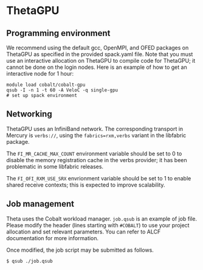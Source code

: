 # ThetaGPU

## Programming environment

We recommend using the default gcc, OpenMPI, and OFED packages on ThetaGPU
as specified in the provided spack.yaml file.  Note that you must use an
interactive allocation on ThetaGPU to compile code for ThetaGPU; it cannot
be done on the login nodes.  Here is an example of how to get an interactive
node for 1 hour:


```
module load cobalt/cobalt-gpu
qsub -I -n 1 -t 60 -A VeloC -q single-gpu
# set up spack environment
```

## Networking

ThetaGPU uses an InfiniBand network.  The corresponding transport in Mercury
is `verbs://`, using the `fabrics=rxm,verbs` variant in the libfabric package.

The `FI_MR_CACHE_MAX_COUNT` environment variable should be set to 0 to
disable the memory registration cache in the verbs provider; it has been
problematic in some libfabric releases.

The `FI_OFI_RXM_USE_SRX` envrionment variable should be set to 1 to enable
shared receive contexts; this is expected to improve scalability.

## Job management

Theta uses the Cobalt workload manager. `job.qsub` is an example
of job file. Please modify the header (lines starting with `#COBALT`)
to use your project allocation and set relevant parameters. You can
refer to ALCF documentation for more information.

Once modified, the job script may be submitted as follows.

```
$ qsub ./job.qsub
```
